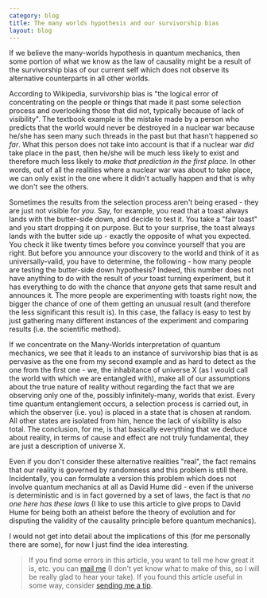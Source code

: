```yaml
---
category: blog
title: The many worlds hypothesis and our survivorship bias
layout: blog
---
```


If we believe the many-worlds hypothesis in quantum mechanics, then some portion of what we know as the law of causality might be a result of the survivorship bias of our current self which does not observe its alternative counterparts in all other worlds.

<!--more-->
According to Wikipedia, survivorship bias is "the logical error of concentrating on the people or things that made it past some selection process and overlooking those that did not, typically because of lack of visibility". The textbook example is the mistake made by a person who predicts that the world would never be destroyed in a nuclear war because he/she has seen many such threads in the past but that hasn't happened *so far*. What this person does not take into account is that if a nuclear war *did* take place in the past, then he/she will be much less likely to exist and therefore much less likely to *make that prediction in the first place*. In other words, out of all the realities where a nuclear war was about to take place, we can only exist in the one where it didn't actually happen and that is why we don't see the others.

Sometimes the results from the selection process aren't being erased - they are just not visible for *you*. Say, for example, you read that a toast always lands with the butter-side down, and decide to test it. You take a "fair toast" and you start dropping it on purpose. But to your surprise, the toast always lands with the butter side up - exactly the opposite of what you expected. You check it like twenty times before you convince yourself that you are right. But before you announce your discovery to the world and think of it as universally-valid, you have to determine, the following - how many people are testing the butter-side down hypothesis? Indeed, this number does not have anything to do with the result of *your* toast turning experiment, but it has everything to do with the chance that *anyone* gets that same result and announces it. The more people are experimenting with toasts right now, the bigger the chance of one of them getting an unusual result (and therefore the less significant this result is). In this case, the fallacy is easy to test by just gathering many different instances of the experiment and comparing results (i.e. the scientific method).

If we concentrate on the Many-Worlds interpretation of quantum mechanics, we see that it leads to an instance of survivorship bias that is as pervasive as the one from my second example and as hard to detect as the one from the first one - we, the inhabitance of universe X (as I would call the world with which we are entangled with), make all of our assumptions about the true nature of reality without regarding the fact that we are observing only one of the, possibly infinitely-many, worlds that exist. Every time quantum entanglement occurs, a selection process is carried out, in which the observer (i.e. you) is placed in a state that is chosen at random. All other states are isolated from him, hence the lack of visibility is also total. The conclusion, for me, is that basically everything that we deduce about reality, in terms of cause and effect are not truly fundamental, they are just a description of universe X.

Even if you don't consider these alternative realities "real", the fact remains that our reality is governed by randomness and this problem is still there. Incidentally, you can formulate a version this problem which does not involve quantum mechanics at all as David Hume did - even if the universe is deterministic and is in fact governed by a set of laws, the fact is that *no one here has these laws* (I like to use this article to give props to David Hume for being both an atheist before the theory of evolution and for disputing the validity of the causality principle before quantum mechanics). 

I would not get into detail about the implications of this (for me personally there are some), for now I just find the idea interesting.


> If you find some errors in this article, you want to tell me how great it is, etc. you can [mail me](mailto:marinovboris@gmail.com) (I don't yet know what to make of this, so I will be really glad to hear your take). If you found this article useful in some way, consider [sending me a tip](https://www.paypal.me/borismarinov/2).

